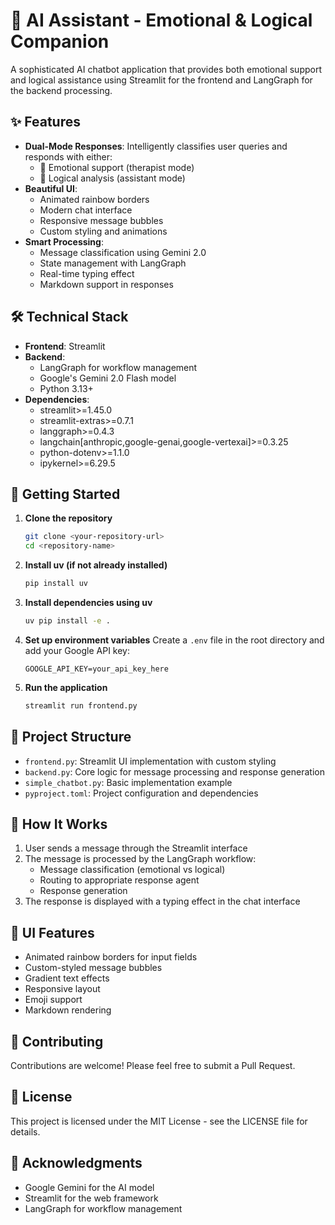 # 🤖 AI Assistant - Emotional & Logical Companion

A sophisticated AI chatbot application that provides both emotional support and logical assistance using Streamlit for the frontend and LangGraph for the backend processing.

## ✨ Features

- **Dual-Mode Responses**: Intelligently classifies user queries and responds with either:
  - 🤗 Emotional support (therapist mode)
  - 🧠 Logical analysis (assistant mode)
- **Beautiful UI**: 
  - Animated rainbow borders
  - Modern chat interface
  - Responsive message bubbles
  - Custom styling and animations
- **Smart Processing**:
  - Message classification using Gemini 2.0
  - State management with LangGraph
  - Real-time typing effect
  - Markdown support in responses

## 🛠️ Technical Stack

- **Frontend**: Streamlit
- **Backend**: 
  - LangGraph for workflow management
  - Google's Gemini 2.0 Flash model
  - Python 3.13+
- **Dependencies**:
  - streamlit>=1.45.0
  - streamlit-extras>=0.7.1
  - langgraph>=0.4.3
  - langchain[anthropic,google-genai,google-vertexai]>=0.3.25
  - python-dotenv>=1.1.0
  - ipykernel>=6.29.5

## 🚀 Getting Started

1. **Clone the repository**
   ```bash
   git clone <your-repository-url>
   cd <repository-name>
   ```

2. **Install uv (if not already installed)**
   ```bash
   pip install uv
   ```

3. **Install dependencies using uv**
   ```bash
   uv pip install -e .
   ```

4. **Set up environment variables**
   Create a `.env` file in the root directory and add your Google API key:
   ```
   GOOGLE_API_KEY=your_api_key_here
   ```

5. **Run the application**
   ```bash
   streamlit run frontend.py
   ```

## 📁 Project Structure

- `frontend.py`: Streamlit UI implementation with custom styling
- `backend.py`: Core logic for message processing and response generation
- `simple_chatbot.py`: Basic implementation example
- `pyproject.toml`: Project configuration and dependencies

## 🔄 How It Works

1. User sends a message through the Streamlit interface
2. The message is processed by the LangGraph workflow:
   - Message classification (emotional vs logical)
   - Routing to appropriate response agent
   - Response generation
3. The response is displayed with a typing effect in the chat interface

## 🎨 UI Features

- Animated rainbow borders for input fields
- Custom-styled message bubbles
- Gradient text effects
- Responsive layout
- Emoji support
- Markdown rendering

## 🤝 Contributing

Contributions are welcome! Please feel free to submit a Pull Request.

## 📝 License

This project is licensed under the MIT License - see the LICENSE file for details.

## 🙏 Acknowledgments

- Google Gemini for the AI model
- Streamlit for the web framework
- LangGraph for workflow management